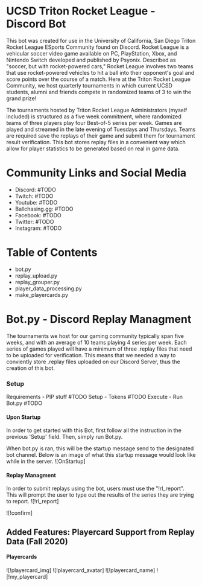 # UCSD Triton Rocket League - Discord Bot 
This bot was created for use in the University of California, San Diego Triton Rocket League ESports Community found on Discord. Rocket League is a vehicular soccer video game available on PC, PlayStation, Xbox, and Nintendo Switch developed and published by Psyonix. Described as "soccer, but with rocket-powered cars," Rocket League involves two teams that use rocket-powered vehicles to hit a ball into their opponent's goal and score points over the course of a match. Here at the Triton Rocket League Community, we host quarterly tournaments in which current UCSD students, alumni and friends compete in randomized teams of 3 to win the grand prize!

The tournaments hosted by Triton Rocket League Administrators (myself included) is structured as a five week commitment, where randomized teams of three players play four Best-of-5 series per week. Games are played and streamed in the late evening of Tuesdays and Thursdays. Teams are required save the replays of their game and submit them for tournament result verification. This bot stores replay files in a convenient way which allow for player statistics to be generated based on real in game data. 

# Community Links and Social Media 
- Discord: #TODO
- Twitch: #TODO
- Youtube: #TODO
- Ballchasing.gg: #TODO
- Facebook: #TODO
- Twitter: #TODO
- Instagram: #TODO

# Table of Contents 
- bot.py 
- replay_upload.py
- replay_grouper.py
- player_data_processing.py
- make_playercards.py

# Bot.py - Discord Replay Managment
The tournaments we host for our gaming community typically span five weeks, and with an average of 10 teams playing 4 series per week. Each series of games played will have a minimum of three .replay files that need to be uploaded for verification. This means that we needed a way to conviently store .replay files uploaded on our Discord Server, thus the creation of this bot. 

### Setup 
Requirements - PIP stuff #TODO
Setup - Tokens #TODO
Execute - Run Bot.py #TODO

#### Upon Startup
In order to get started with this Bot, first follow all the instruction in the previous 'Setup' field. Then, simply run Bot.py. 

When bot.py is ran, this will be the startup message send to the designated bot channel. Below is an image of what this startup message would look like while in the server. 
![OnStartup]

#### Replay Managment 
In order to submit replays using the bot, users must use the "!rl_report". This will prompt the user to type out the results of the series they are trying to report. 
![!rl_report]

![!confirm]

## Added Features: Playercard Support from Replay Data (Fall 2020)

#### Playercards 
![!playercard_img]
![!playercard_avatar]
![!playercard_name]
![!my_playercard]






